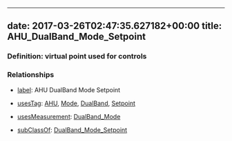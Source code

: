 
---
date: 2017-03-26T02:47:35.627182+00:00
title: AHU_DualBand_Mode_Setpoint
---
### Definition: virtual point used for controls

### Relationships

* [label](http://www.w3.org/2000/01/rdf-schema#label): AHU DualBand Mode Setpoint

* [usesTag](https://brickschema.org/schema/1.0/BrickFrame#usesTag): [AHU](https://brickschema.org/schema/1.0/BrickTag#AHU), [Mode](https://brickschema.org/schema/1.0/BrickTag#Mode), [DualBand](https://brickschema.org/schema/1.0/BrickTag#DualBand), [Setpoint](https://brickschema.org/schema/1.0/BrickTag#Setpoint)

* [usesMeasurement](https://brickschema.org/schema/1.0/BrickFrame#usesMeasurement): [DualBand_Mode](https://brickschema.org/schema/1.0/Brick#DualBand_Mode)

* [subClassOf](http://www.w3.org/2000/01/rdf-schema#subClassOf): [DualBand_Mode_Setpoint](https://brickschema.org/schema/1.0/Brick#DualBand_Mode_Setpoint)
